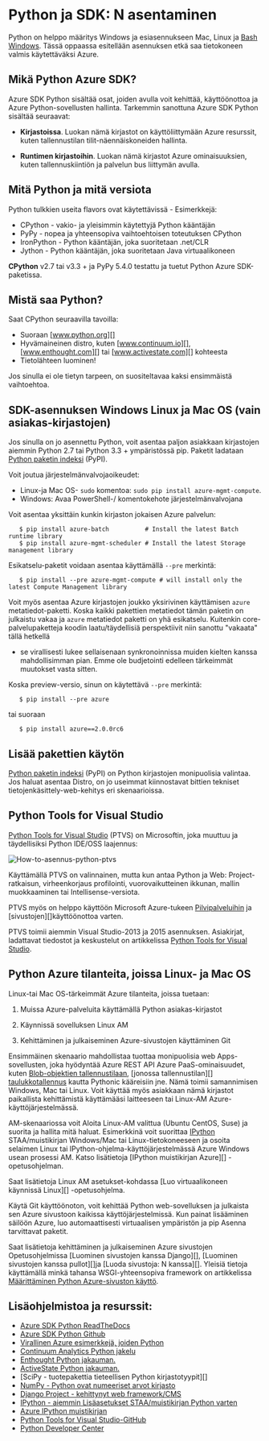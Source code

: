 <properties
    pageTitle="Asenna Python ja SDK - Azure"
    description="Opi asentamaan Python ja SDK Azure käytettäväksi."
    services=""
    documentationCenter="python"
    authors="lmazuel"
    manager="wpickett"
    editor=""/>

<tags
    ms.service="multiple"
    ms.workload="na"
    ms.tgt_pltfrm="na"
    ms.devlang="python"
    ms.topic="article"
    ms.date="09/06/2016"
    ms.author="lmazuel"/>

# <a name="installing-python-and-the-sdk"></a>Python ja SDK: N asentaminen

Python on helppo määritys Windows ja esiasennukseen Mac, Linux ja [Bash Windows](https://msdn.microsoft.com/commandline/wsl/about). Tässä oppaassa esitellään asennuksen etkä saa tietokoneen valmis käytettäväksi Azure.

## <a name="whats-in-the-python-azure-sdk"></a>Mikä Python Azure SDK?

Azure SDK Python sisältää osat, joiden avulla voit kehittää, käyttöönottoa ja Azure Python-sovellusten hallinta. Tarkemmin sanottuna Azure SDK Python sisältää seuraavat:

* **Kirjastoissa**. Luokan nämä kirjastot on käyttöliittymään Azure resurssit, kuten tallennustilan tilit-näennäiskoneiden hallinta.

* **Runtimen kirjastoihin**. Luokan nämä kirjastot Azure ominaisuuksien, kuten tallennuskiintiön ja palvelun bus liittymän avulla.

## <a name="which-python-and-which-version-to-use"></a>Mitä Python ja mitä versiota

Python tulkkien useita flavors ovat käytettävissä - Esimerkkejä:

* CPython - vakio- ja yleisimmin käytettyjä Python kääntäjän
* PyPy - nopea ja yhteensopiva vaihtoehtoisen toteutuksen CPython
* IronPython - Python kääntäjän, joka suoritetaan .net/CLR
* Jython - Python kääntäjän, joka suoritetaan Java virtuaalikoneen

**CPython** v2.7 tai v3.3 + ja PyPy 5.4.0 testattu ja tuetut Python Azure SDK-paketissa.

## <a name="where-to-get-python"></a>Mistä saa Python?

Saat CPython seuraavilla tavoilla:

* Suoraan [www.python.org][]
* Hyvämaineinen distro, kuten [www.continuum.io][], [www.enthought.com][] tai [www.activestate.com][] kohteesta
* Tietolähteen luominen!

Jos sinulla ei ole tietyn tarpeen, on suositeltavaa kaksi ensimmäistä vaihtoehtoa.

## <a name="sdk-installation-on-windows-linux-and-macos-client-libraries-only"></a>SDK-asennuksen Windows Linux ja Mac OS (vain asiakas-kirjastojen)

Jos sinulla on jo asennettu Python, voit asentaa paljon asiakkaan kirjastojen aiemmin Python 2.7 tai Python 3.3 + ympäristössä pip. Paketit ladataan [Python paketin indeksi][] (PyPI).

Voit joutua järjestelmänvalvojaoikeudet:

- Linux-ja Mac OS- `sudo` komentoa: `sudo pip install azure-mgmt-compute`.
- Windows: Avaa PowerShell-/ komentokehote järjestelmänvalvojana

Voit asentaa yksittäin kunkin kirjaston jokaisen Azure palvelun:

```console
   $ pip install azure-batch          # Install the latest Batch runtime library
   $ pip install azure-mgmt-scheduler # Install the latest Storage management library
```

Esikatselu-paketit voidaan asentaa käyttämällä `--pre` merkintä:

```console
   $ pip install --pre azure-mgmt-compute # will install only the latest Compute Management library
```

Voit myös asentaa Azure kirjastojen joukko yksirivinen käyttämisen `azure` metatiedot-paketti. Koska kaikki pakettien metatiedot tämän paketin on julkaistu vakaa ja `azure` metatiedot paketti on yhä esikatselu. Kuitenkin core-palvelupaketteja koodin laatu/täydellisiä perspektiivit niin sanottu "vakaata" tällä hetkellä
- se virallisesti lukee sellaisenaan synkronoinnissa muiden kielten kanssa mahdollisimman pian. Emme ole budjetointi edelleen tärkeimmät muutokset vasta sitten.

Koska preview-versio, sinun on käytettävä `--pre` merkintä:

```console
   $ pip install --pre azure
```
   
tai suoraan

```console
   $ pip install azure==2.0.0rc6
```

## <a name="getting-more-packages"></a>Lisää pakettien käytön

[Python paketin indeksi][] (PyPI) on Python kirjastojen monipuolisia valintaa.  Jos haluat asentaa Distro, on jo useimmat kiinnostavat bittien tekniset tietojenkäsittely-web-kehitys eri skenaarioissa.


## <a name="python-tools-for-visual-studio"></a>Python Tools for Visual Studio

[Python Tools for Visual Studio][] (PTVS) on Microsoftin, joka muuttuu ja täydellisiksi Python IDE/OSS laajennus:

![How-to-asennus-python-ptvs](./media/python-how-to-install/how-to-install-python-ptvs.png)

Käyttämällä PTVS on valinnainen, mutta kun antaa Python ja Web: Project-ratkaisun, virheenkorjaus profilointi, vuorovaikutteinen ikkunan, mallin muokkaaminen tai Intellisense-versiota.

PTVS myös on helppo käyttöön Microsoft Azure-tukeen [Pilvipalveluihin][] ja [sivustojen][]käyttöönottoa varten.

PTVS toimii aiemmin Visual Studio-2013 ja 2015 asennuksen.  Asiakirjat, ladattavat tiedostot ja keskustelut on artikkelissa [Python Tools for Visual Studio].  

## <a name="python-azure-scenarios-for-linux-and-macos"></a>Python Azure tilanteita, joissa Linux- ja Mac OS

Linux-tai Mac OS-tärkeimmät Azure tilanteita, joissa tuetaan:

1. Muissa Azure-palveluita käyttämällä Python asiakas-kirjastot

2. Käynnissä sovelluksen Linux AM

3. Kehittäminen ja julkaiseminen Azure-sivustojen käyttäminen Git

Ensimmäinen skenaario mahdollistaa tuottaa monipuolisia web Apps-sovellusten, joka hyödyntää Azure REST API Azure PaaS-ominaisuudet, kuten [Blob-objektien tallennustilaan][], [jonossa tallennustilan][] [taulukkotallennus][] kautta Pythonic kääreisiin jne. Nämä toimii samannimisen Windows, Mac tai Linux.  Voit käyttää myös asiakkaan nämä kirjastot paikallista kehittämistä käyttämääsi laitteeseen tai Linux-AM Azure-käyttöjärjestelmässä.

AM-skenaariossa voit Aloita Linux-AM valittua (Ubuntu CentOS, Suse) ja suorita ja hallita mitä haluat.  Esimerkkinä voit suorittaa [IPython][] STAA/muistikirjan Windows/Mac tai Linux-tietokoneeseen ja osoita selaimen Linux tai IPython-ohjelma-käyttöjärjestelmässä Azure Windows usean prosessi AM. Katso lisätietoja [IPython muistikirjan Azure][] -opetusohjelman.

Saat lisätietoja Linux AM asetukset-kohdassa [Luo virtuaalikoneen käynnissä Linux][] -opetusohjelma.

Käytä Git käyttöönoton, voit kehittää Python web-sovelluksen ja julkaista sen Azure sivustoon kaikissa käyttöjärjestelmissä.  Kun painat lisääminen säilöön Azure, luo automaattisesti virtuaalisen ympäristön ja pip Asenna tarvittavat paketit.

Saat lisätietoja kehittäminen ja julkaiseminen Azure sivustojen Opetusohjelmissa [Luominen sivustojen kanssa Django][], [Luominen sivustojen kanssa pullot][]ja [Luoda sivustoja: N kanssa][]. Yleisiä tietoja käyttämällä minkä tahansa WSGI-yhteensopiva framework on artikkelissa [Määrittäminen Python Azure-sivuston käyttö][].


## <a name="additional-software-and-resources"></a>Lisäohjelmistoa ja resurssit:

* [Azure SDK Python ReadTheDocs](http://azure-sdk-for-python.readthedocs.io/en/latest/)
* [Azure SDK Python Github](https://github.com/Azure/azure-sdk-for-python)
* [Virallinen Azure esimerkkejä, joiden Python](https://azure.microsoft.com/documentation/samples/?platform=python)
* [Continuum Analytics Python jakelu][]
* [Enthought Python jakauman.][]
* [ActiveState Python jakauman.][]
* [SciPy - tuotepakettia tieteellisen Python kirjastotyypit][]
* [NumPy - Python ovat numeeriset arvot kirjasto][]
* [Django Project - kehittynyt web framework/CMS][]
* [IPython - aiemmin Lisäasetukset STAA/muistikirjan Python varten][]
* [Azure IPython muistikirjan][]
* [Python Tools for Visual Studio-GitHub][]
* [Python Developer Center](/develop/python/)

[Continuum Analytics Python jakelu]: http://continuum.io
[Enthought Python jakauman.]: http://www.enthought.com
[ActiveState Python jakauman.]: http://www.activestate.com
[WWW.Python.org]: http://www.python.org
[WWW.continuum.IO]: http://continuum.io
[WWW.enthought.com]: http://www.enthought.com
[WWW.activestate.com]: http://www.activestate.com
[SciPy - tuotepakettia tieteellinen Python kirjastotyypit]: http://www.scipy.org
[NumPy - Python ovat numeeriset arvot kirjasto]: http://www.numpy.org
[Django Project - kehittynyt web framework/CMS]: http://www.djangoproject.com
[IPython - aiemmin Lisäasetukset STAA/muistikirjan Python varten]: http://ipython.org
[IPython]: http://ipython.org
[Azure IPython muistikirjan]: virtual-machines-linux-jupyter-notebook.md
[Pilvipalveluihin]: cloud-services-python-ptvs.md
[Sivuston käyttö]: web-sites-python-ptvs-django-mysql.md
[Python Tools for Visual Studio]: http://aka.ms/ptvs
[Python Tools for Visual Studio-GitHub]: https://github.com/microsoft/ptvs
[Python paketin indeksi]: http://pypi.python.org/pypi
[Microsoft Azure SDK for Python 2.7]: http://go.microsoft.com/fwlink/?LinkId=254281
[Microsoft Azure SDK for Python 3.4]: http://go.microsoft.com/fwlink/?LinkID=516990
[Setting up a Linux VM via the Azure portal]: create-and-configure-opensuse-vm-in-portal.md
[How to use the Azure Command-Line Interface]: crossplat-cmd-tools.md
[Luo Virtual koneeseen, jossa käytetään Linux]: virtual-machines-linux-quick-create-cli.md
[Sivustojen luominen Django]: web-sites-python-create-deploy-django-app.md
[Pullot sisältävän sivuston luominen]: web-sites-python-create-deploy-bottle-app.md
[Sivustojen luominen: N avulla]: web-sites-python-create-deploy-flask-app.md
[Määrittäminen Python Azure-sivuston käyttö]: web-sites-python-configure.md
[taulukkotallennus]: storage-python-how-to-use-table-storage.md
[jonon tallennustila]: storage-python-how-to-use-queue-storage.md
[Blob-objektien tallennustilaan]: storage-python-how-to-use-blob-storage.md
